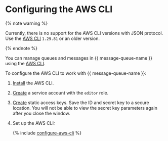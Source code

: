 # Configuring the AWS CLI

{% note warning %}

Currently, there is no support for the AWS CLI versions with JSON protocol. Use the [AWS CLI](https://docs.aws.amazon.com/AWSSimpleQueueService/latest/SQSDeveloperGuide/sqs-json-faqs.html#json-protocol-getting-started) `1.29.81` or an older version.

{% endnote %}

You can manage queues and messages in {{ message-queue-name }} using the [AWS CLI](https://aws.amazon.com/cli/).

To configure the AWS CLI to work with {{ message-queue-name }}:

1. [Install](https://docs.aws.amazon.com/cli/latest/userguide/getting-started-install.html) the AWS CLI.
1. [Create](../../iam/operations/sa/create.md) a service account with the `editor` role.
1. [Create](../../iam/operations/sa/create-access-key.md) static access keys. Save the ID and secret key to a secure location. You will not be able to view the secret key parameters again after you close the window.
1. Set up the AWS CLI:

   {% include [configure-aws-cli](../../_includes/message-queue/configure-aws-cli.md) %}